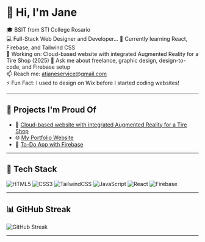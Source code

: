 # 👋 Hi, I'm Jane

🎓 BSIT from STI College Rosario  
💻 Full-Stack Web Designer and Developer...
🌱 Currently learning React, Firebase, and Tailwind CSS  
🔭 Working on: Cloud-based website with integrated Augmented Reality for a Tire Shop (2025)
💬 Ask me about freelance, graphic design, design-to-code, and Firebase setup  
📫 Reach me: atjaneservice@gmail.com  
⚡ Fun Fact: I used to design on Wix before I started coding websites!

---

## 💼 Projects I'm Proud Of

- 🔧 [Cloud-based website with integrated Augmented Reality for a Tire Shop](https://github.com/jyncodes/awto)
- 🌐 [My Portfolio Website](https://yourdomain.com)
- 📱 [To-Do App with Firebase](https://github.com/your-todo-app)

---

## 🚀 Tech Stack

![HTML5](https://img.shields.io/badge/html5-%23E34F26.svg?style=flat&logo=html5&logoColor=white)
![CSS3](https://img.shields.io/badge/css3-%231572B6.svg?style=flat&logo=css3&logoColor=white)
![TailwindCSS](https://img.shields.io/badge/tailwind-%2338B2AC.svg?style=flat&logo=tailwind-css&logoColor=white)
![JavaScript](https://img.shields.io/badge/javascript-%23F7DF1E.svg?style=flat&logo=javascript&logoColor=black)
![React](https://img.shields.io/badge/react-%2320232a.svg?style=flat&logo=react&logoColor=%2361DAFB)
![Firebase](https://img.shields.io/badge/firebase-%23039BE5.svg?style=flat&logo=firebase)

---

## 📊 GitHub Streak

![GitHub Streak](https://streak-stats.demolab.com?user=jyncodes&theme=tokyonight&hide_border=true)




---

